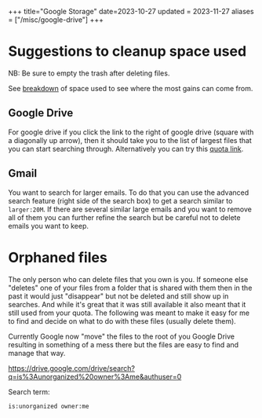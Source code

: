 +++
title="Google Storage"
date=2023-10-27
updated = 2023-11-27
aliases = ["/misc/google-drive"]
+++

# Suggestions to cleanup space used

NB: Be sure to empty the trash after deleting files.

See [breakdown](https://one.google.com/storage) of space used to see where the most gains can come from.

## Google Drive

For google drive if you click the link to the right of google drive (square with a diagonally up arrow), then it should take you to the list of largest files that you can start searching through.
Alternatively you can try this [quota link](https://drive.google.com/drive/quota).

## Gmail

You want to search for larger emails.
To do that you can use the advanced search feature (right side of the search box) to get a search similar to `larger:20M`.
If there are several similar large emails and you want to remove all of them you can further refine the search but be careful not to delete emails you want to keep.

# Orphaned files

The only person who can delete files that you own is you.
If someone else "deletes" one of your files from a folder that is shared with them then in the past it would just "disappear" but not be deleted and still show up in searches.
And while it's great that it was still available it also meant that it still used from your quota.
The following was meant to make it easy for me to find and decide on what to do with these files (usually delete them).

Currently Google now "move" the files to the root of you Google Drive resulting in something of a mess there but the files are easy to find and manage that way.

<https://drive.google.com/drive/search?q=is%3Aunorganized%20owner%3Ame&authuser=0>

Search term:

```
is:unorganized owner:me
```
